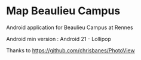 # Map Beaulieu Campus

Android application for Beaulieu Campus at Rennes

Android min version : Android 21 - Lollipop

Thanks to https://github.com/chrisbanes/PhotoView